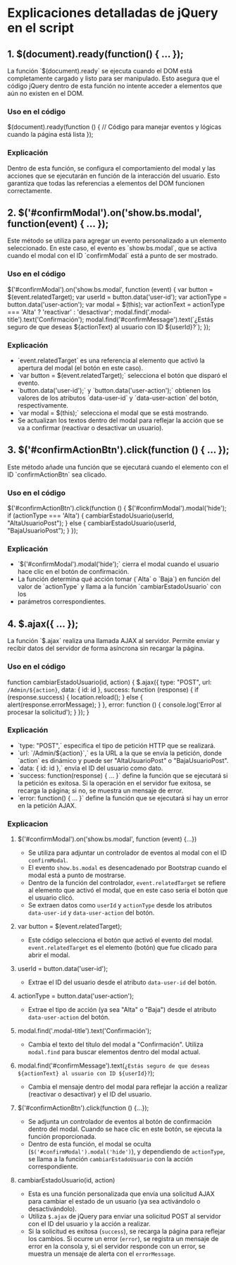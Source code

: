 
# Explicaciones detalladas de jQuery en el script

## 1. $(document).ready(function() { ... });
La función \`$(document).ready\` se ejecuta cuando el DOM está completamente cargado y listo para ser manipulado. Esto asegura que el código jQuery dentro 
de esta función no intente acceder a elementos que aún no existen en el DOM.

### Uso en el código

$(document).ready(function () {
    // Código para manejar eventos y lógicas cuando la página está lista
});


### Explicación
Dentro de esta función, se configura el comportamiento del modal y las acciones que se ejecutarán en función de la interacción del usuario. Esto garantiza 
que todas las referencias a elementos del DOM funcionen correctamente.

## 2. $('#confirmModal').on('show.bs.modal', function(event) { ... });
Este método se utiliza para agregar un evento personalizado a un elemento seleccionado. En este caso, el evento es \`show.bs.modal\`, que se activa cuando el modal con el ID \`confirmModal\` está a punto de ser mostrado.

### Uso en el código

$('#confirmModal').on('show.bs.modal', function (event) {
    var button = $(event.relatedTarget);
    var userId = button.data('user-id');
    var actionType = button.data('user-action');
    var modal = $(this);
    var actionText = actionType === 'Alta' ? 'reactivar' : 'desactivar';
    modal.find('.modal-title').text('Confirmación');
    modal.find('#confirmMessage').text(\`¿Estás seguro de que deseas \${actionText} al usuario con ID \${userId}?\`);
});


### Explicación
- \`event.relatedTarget\` es una referencia al elemento que activó la apertura del modal (el botón en este caso).
- \`var button = $(event.relatedTarget);\` selecciona el botón que disparó el evento.
- \`button.data('user-id');\` y \`button.data('user-action');\` obtienen los valores de los atributos \`data-user-id\` y \`data-user-action\` del botón, 
respectivamente.
- \`var modal = $(this);\` selecciona el modal que se está mostrando.
- Se actualizan los textos dentro del modal para reflejar la acción que se va a confirmar (reactivar o desactivar un usuario).

## 3. $('#confirmActionBtn').click(function () { ... });
Este método añade una función que se ejecutará cuando el elemento con el ID \`confirmActionBtn\` sea clicado.

### Uso en el código

$('#confirmActionBtn').click(function () {
    $('#confirmModal').modal('hide');
    if (actionType === 'Alta') {
        cambiarEstadoUsuario(userId, "AltaUsuarioPost");
    } else {
        cambiarEstadoUsuario(userId, "BajaUsuarioPost");
    }
});


### Explicación
- \`$('#confirmModal').modal('hide');\` cierra el modal cuando el usuario hace clic en el botón de confirmación.
- La función determina qué acción tomar (\`Alta\` o \`Baja\`) en función del valor de \`actionType\` y llama a la función \`cambiarEstadoUsuario\` con los 
- parámetros correspondientes.

## 4. $.ajax({ ... });
La función \`$.ajax\` realiza una llamada AJAX al servidor. Permite enviar y recibir datos del servidor de forma asíncrona sin recargar la página.

### Uso en el código

function cambiarEstadoUsuario(id, action) {
    $.ajax({
        type: "POST",
        url: `/Admin/${action}`,
        data: { id: id },
        success: function (response) {
            if (response.success) {
                location.reload();
            } else {
                alert(response.errorMessage);
            }
        },
        error: function () {
            console.log('Error al procesar la solicitud');
        }
    });
}


### Explicación
- \`type: "POST",\` especifica el tipo de petición HTTP que se realizará.
- \`url: \`/Admin/\${action}\`,\` es la URL a la que se envía la petición, donde \`action\` es dinámico y puede ser "AltaUsuarioPost" o "BajaUsuarioPost".
- \`data: { id: id },\` envía el ID del usuario como dato.
- \`success: function(response) { ... }\` define la función que se ejecutará si la petición es exitosa. Si la operación en el servidor fue exitosa, se recarga la página; si no, se muestra un mensaje de error.
- \`error: function() { ... }\` define la función que se ejecutará si hay un error en la petición AJAX.

### Explicacion
1. $('#confirmModal').on('show.bs.modal', function (event) {...})
   - Se utiliza para adjuntar un controlador de eventos al modal con el ID `confirmModal`.
   - El evento `show.bs.modal` es desencadenado por Bootstrap cuando el modal está a punto de mostrarse.
   - Dentro de la función del controlador, `event.relatedTarget` se refiere al elemento que activó el modal, que en este caso sería el botón que el usuario clicó.
   - Se extraen datos como `userId` y `actionType` desde los atributos `data-user-id` y `data-user-action` del botón.

2. var button = $(event.relatedTarget);
   - Este código selecciona el botón que activó el evento del modal. `event.relatedTarget` es el elemento (botón) que fue clicado para abrir el modal.

3. userId = button.data('user-id');
   - Extrae el ID del usuario desde el atributo `data-user-id` del botón.

4. actionType = button.data('user-action');
   - Extrae el tipo de acción (ya sea "Alta" o "Baja") desde el atributo `data-user-action` del botón.

5. modal.find('.modal-title').text('Confirmación');
   - Cambia el texto del título del modal a "Confirmación". Utiliza `modal.find` para buscar elementos dentro del modal actual.

6. modal.find('#confirmMessage').text(`¿Estás seguro de que deseas ${actionText} al usuario con ID ${userId}?`);
   - Cambia el mensaje dentro del modal para reflejar la acción a realizar (reactivar o desactivar) y el ID del usuario.

7. $('#confirmActionBtn').click(function () {...});
   - Se adjunta un controlador de eventos al botón de confirmación dentro del modal. Cuando se hace clic en este botón, se ejecuta la función proporcionada.
   - Dentro de esta función, el modal se oculta (`$('#confirmModal').modal('hide')`), y dependiendo de `actionType`, se llama a la función `cambiarEstadoUsuario` con la acción correspondiente.

8. cambiarEstadoUsuario(id, action)
   - Esta es una función personalizada que envía una solicitud AJAX para cambiar el estado de un usuario (ya sea activándolo o desactivándolo).
   - Utiliza `$.ajax` de jQuery para enviar una solicitud POST al servidor con el ID del usuario y la acción a realizar.
   - Si la solicitud es exitosa (`success`), se recarga la página para reflejar los cambios. Si ocurre un error (`error`), se registra un mensaje de error en la consola y, si el servidor responde con un error, se muestra un mensaje de alerta con el `errorMessage`.